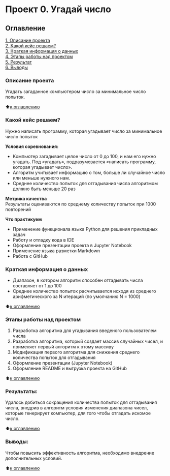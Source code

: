 # Проект 0. Угадай число

## Оглавление  
[1. Описание проекта](https://github.com/NitratStannum/SkillFactory-Study-/blob/master/.README.md#Описание-проекта)  
[2. Какой кейс решаем?](https://github.com/NitratStannum/SkillFactory-Study-/blob/master/README.md#Какой-кейс-решаем)  
[3. Краткая информация о данных](https://github.com/NitratStannum/SkillFactory-Study-/blob/master/README.md#Краткая-информация-о-данных)  
[4. Этапы работы над проектом](https://github.com/NitratStannum/SkillFactory-Study-/blob/master/README.md#Этапы-работы-над-проектом)  
[5. Результат](https://github.com/NitratStannum/SkillFactory-Study-/blob/master/README.md#Результат)    
[6. Выводы](https://github.com/NitratStannum/SkillFactory-Study-/blob/master/README.md#Выводы) 

### Описание проекта    
Угадать загаданное компьютером число за минимальное число попыток.

:arrow_up:[к оглавлению](https://github.com/NitratStannum/SkillFactory-Study-/blob/master/README.md#Оглавление)


### Какой кейс решаем?    
Нужно написать программу, которая угадывает число за минимальное число попыток

**Условия соревнования:**  
- Компьютер загадывает целое число от 0 до 100, и нам его нужно угадать. Под «угадать», подразумевается «написать программу, которая угадывает число».
- Алгоритм учитывает информацию о том, больше ли случайное число или меньше нужного нам.
- Среднее количество попыток для отгадывания числа алгоритмом должно быть меньше 20 раз

**Метрика качества**     
Результаты оцениваются по среднему количеству попыток при 1000 повторений

**Что практикуем**     
- Применение функционала языка Python для решения прикладных задач
- Работу и отладку кода в IDE
- Оформление презентации проекта в Jupyter Notebook 
- Применение  языка разметки Markdown
- Работа с GitHub

### Краткая информация о данных
- Диапазон, в котором алгоритм способен отгадывать числа составляет от 1 до 100
- Среднее количество попыток расчитывается исходя из среднего арифметического за N итераций (по умолчанию N = 1000)

  
:arrow_up:[к оглавлению](https://github.com/NitratStannum/SkillFactory-Study-/blob/master/README.md#Оглавление)


### Этапы работы над проектом  

1. Разработка алгоритма для угадывания введеного пользователем числа
2. Разработка алгоритма, который создает массив случайных чисел, и применяет первый алгоритм к этому массиву
3. Модификация первого алгоритма для снижения среднего количества попыток для отгадывания
4. Оформление презентации (Jupyter Notebook)
5. Оформление README и выгрузка проекта на GitHub 

:arrow_up:[к оглавлению](https://github.com/NitratStannum/SkillFactory-Study-/blob/master/README.md#Оглавление)


### Результаты:  
Удалось добиться сокращения количества попыток для отгадывания числа, внедрив в алгоритм условия изменения диапазона чисел, которые генерирует компьютер, для того чтобы отгадать искомое число.

:arrow_up:[к оглавлению](https://github.com/NitratStannum/SkillFactory-Study-/blob/master/README.md#Оглавление)


### Выводы:  
Чтобы повысить эффективность алгоритма, необходимо внедрение дополнительных условий.

:arrow_up:[к оглавлению](https://github.com/NitratStannum/SkillFactory-Study-/blob/master/README.md#Оглавление)
